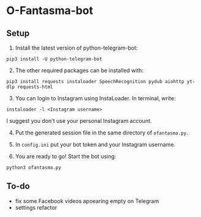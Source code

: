 # O-Fantasma-bot

## Setup
1. Install the latest version of python-telegram-bot:
```
pip3 install -U python-telegram-bot
```


2. The other required packages can be installed with:
```
pip3 install requests instaloader SpeechRecognition pydub aiohttp yt-dlp requests-html
```


3. You can login to Instagram using InstaLoader. In terminal, write:
```
instaloader -l <Instagram username>
```
I suggest you don't use your personal Instagram account.


4. Put the generated session file in the same directory of `ofantasma.py`.


5. In `config.ini` put your bot token and your Instagram username.


7. You are ready to go! Start the bot using:
```
python3 ofantasma.py
```

## To-do
- fix some Facebook videos apoearing empty on Telegram
- settings refactor
